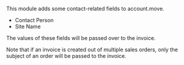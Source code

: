 This module adds some contact-related fields to account.move.

- Contact Person
- Site Name

The values of these fields will be passed over to the invoice.

Note that if an invoice is created out of multiple sales orders, only
the subject of an order will be passed to the invoice.

